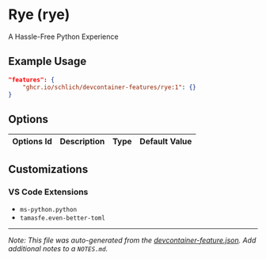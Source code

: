
# Rye (rye)

A Hassle-Free Python Experience

## Example Usage

```json
"features": {
    "ghcr.io/schlich/devcontainer-features/rye:1": {}
}
```

## Options

| Options Id | Description | Type | Default Value |
|-----|-----|-----|-----|


## Customizations

### VS Code Extensions

- `ms-python.python`
- `tamasfe.even-better-toml`



---

_Note: This file was auto-generated from the [devcontainer-feature.json](https://github.com/schlich/devcontainer-features/blob/main/src/rye/devcontainer-feature.json).  Add additional notes to a `NOTES.md`._
